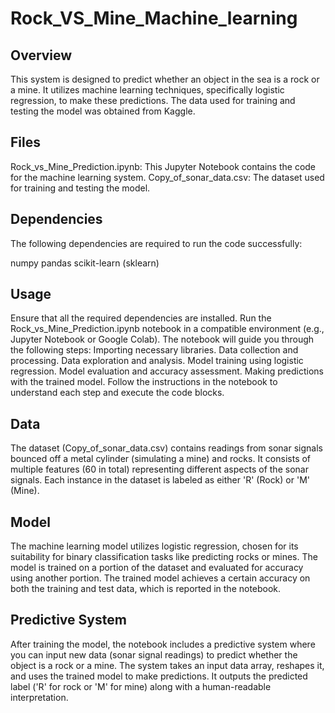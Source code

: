 # Rock_VS_Mine_Machine_learning

## Overview
This system is designed to predict whether an object in the sea is a rock or a mine. It utilizes machine learning techniques, specifically logistic regression, to make these predictions. The data used for training and testing the model was obtained from Kaggle.

## Files
Rock_vs_Mine_Prediction.ipynb: This Jupyter Notebook contains the code for the machine learning system.
Copy_of_sonar_data.csv: The dataset used for training and testing the model.

## Dependencies
The following dependencies are required to run the code successfully:

numpy
pandas
scikit-learn (sklearn)

## Usage
Ensure that all the required dependencies are installed.
Run the Rock_vs_Mine_Prediction.ipynb notebook in a compatible environment (e.g., Jupyter Notebook or Google Colab).
The notebook will guide you through the following steps:
Importing necessary libraries.
Data collection and processing.
Data exploration and analysis.
Model training using logistic regression.
Model evaluation and accuracy assessment.
Making predictions with the trained model.
Follow the instructions in the notebook to understand each step and execute the code blocks.

## Data

The dataset (Copy_of_sonar_data.csv) contains readings from sonar signals bounced off a metal cylinder (simulating a mine) and rocks.
It consists of multiple features (60 in total) representing different aspects of the sonar signals.
Each instance in the dataset is labeled as either 'R' (Rock) or 'M' (Mine).

## Model
The machine learning model utilizes logistic regression, chosen for its suitability for binary classification tasks like predicting rocks or mines.
The model is trained on a portion of the dataset and evaluated for accuracy using another portion.
The trained model achieves a certain accuracy on both the training and test data, which is reported in the notebook.


## Predictive System

After training the model, the notebook includes a predictive system where you can input new data (sonar signal readings) to predict whether the object is a rock or a mine.
The system takes an input data array, reshapes it, and uses the trained model to make predictions.
It outputs the predicted label ('R' for rock or 'M' for mine) along with a human-readable interpretation.
